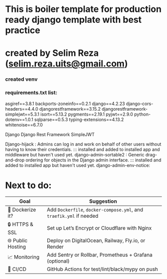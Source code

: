 # This is boiler template for production ready django template with best practice
# created by Selim Reza (selim.reza.uits@gmail.com)

<!-- First -->
### created venv
### requirements.txt list:
asgiref==3.8.1
backports-zoneinfo==0.2.1
django==4.2.23
django-cors-headers==4.4.0
djangorestframework==3.15.2
djangorestframework-simplejwt==5.3.1
isort==5.13.2
pygments==2.19.1
pyjwt==2.9.0
python-dotenv==1.0.1
sqlparse==0.5.3
typing-extensions==4.13.2
whitenoise==6.7.0


<!-- Installed -->
Django
Django Rest Framework
SimpleJWT
<!-- extra pakages -->
Django-hijack : Admins can log in and work on behalf of other users without having to know their credentials.
::: installed and added to installed app and middleware but haven't used yet.
django-admin-sortable2 : Generic drag-and-drop ordering for objects in the Django admin interface.
::: installed and added to installed app but haven't used yet.
django-admin-env-notice: 














# Next to do:

| Goal              | Suggestion                                                          |
| ----------------- | ------------------------------------------------------------------- |
| 🐳 Dockerize it?  | Add `Dockerfile`, `docker-compose.yml`, and `traefik.yml` if needed |
| 🔒 HTTPS & SSL    | Set up Let’s Encrypt or Cloudflare with Nginx                       |
| 🌐 Public Hosting | Deploy on DigitalOcean, Railway, Fly.io, or Render                  |
| 📈 Monitoring     | Add Sentry or Rollbar, Prometheus + Grafana (optional)              |
| 🧪 CI/CD          | GitHub Actions for test/lint/black/mypy on push                     |
